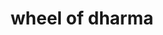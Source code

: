 ---
layout: symbols
title: wheel of dharma
emoji: wheel_of_dharma
permalink: ☸.html
image: assets/img/3moji/wheel_of_dharma.png
---